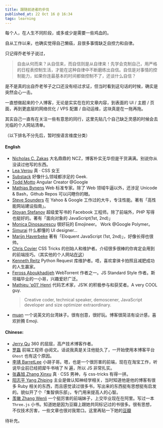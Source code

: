 ```yaml
---
title: 跟随前进者的步伐
published_at: 22 Oct 16 @ 16:34
tags: learning
---
```


每个人，在人生不同阶段，或多或少是需要一些鸡血的。

自从工作以来，也确实觉得自己懒癌，且很多事情缺乏自控力和自律。

只记得乔老爷子说过，
> 自由从何而来？从自信来，而自信则是从自律来！先学会克制自己，用严格的日程表控制生活，才能在这种自律中不断磨练出自信。自信是对事情的控制能力，如果你连最基本的时间都做控制不了，还谈什么自信？

是不是真的出自乔老爷子之口还没有经过求证，但当时看到这句话的时候，确实是突然会心一击。

一直想做起来的个人博客，无论是实实在在的文章内容，到表面的 UI / 主题 / 页面，再到更底层的网络优化 / VPS 配置 / 自动运维，这块真是在一拖再拖。

其实自己一直有在关注一些有意思的同行，这里先贴几个自己缺乏灵感的时候会去光临的个人网站清单。

（以下排名不分先后，暂时按语言维度分类）

#### English
- [Nicholas C. Zakas](https://www.nczonline.net/)
  大名鼎鼎的 NCZ，博客朴实无华但是干货满满。别说你从没读过他写的东西。
- [Lea Verou](http://lea.verou.me/)
  真 · CSS 女王
- [Substack](http://substack.net/)
  好像什么领域都涉足的 Geek.
- [Todd Motto](https://toddmotto.com)
  Angular Creator @Google
- [Mathias Bynens](https://mathiasbynens.be/)
  Web 标准专家。除了 Web 领域牛逼以外，还涉足 Unicode & Bash，Github Repos 可以闪瞎你的眼。
- [Steve Sounders](http://stevesouders.com/)
  在 Yahoo & Google 工作过的大牛，专注性能。著有「高性能网站建设指南」。
- [Stoyan Stefanov](http://www.phpied.com/)
  超级爱写书的 Facebook 工程师。除了前端外，PHP 写得也挺好的。著有「面向对象的 JavaScript(1st, 2nd)」
- [Monica Dinosaurescu](https://meowni.ca)
  很好玩的 Emojineer。 Work @Google Polymer。
- [Simurai](http://simurai.com)
  什么都懂的 UI designer...
- [Marყ̈n Haverbeke](marijnhaverbeke.nl)
  著有「Eloquent JavaScript (1st, 2nd)」，好像长得也很帅。
- [Chris Coyier](https://css-tricks.com/)
  CSS Tricks 的创始人和维护者。介绍很多很棒的你肯定会用到的前端技巧。（其实他的个人网站[在这](http://chriscoyier.net/)）
- [Kenneth Reitz](kennethreitz.org)
  Python Request 库维护者。唔，喜欢拿徕卡拍照且减肥成功的人生赢家。
- [Feross Aboukhadijeh](https://feross.org/)
  WebTorrent 作者之一。JS Standard Style 作者。斯坦福毕业的一小哥，兴趣爱好广泛。
- [Mathieu 'p01' Henri](http://www.p01.org/)
  代码艺术家，JS1K 的积极参与和获奖者。A very COOL guy.
  > Creative coder, technical speaker, demoscener, JavaScript developer and size optimizer extraordinary.
- [muan](http://muan.co/)
  一个说英文的台湾妹子。很有创意，很好玩。博客很简洁有设计感，喜欢折腾 Emoji.

#### Chinese:
- [Jerry Qu](https://imququ.com/)
  360 的屈屈，高产技术博客作者。
- [罗磊](https://luolei.org/)
  前端工程师 @阅文。话说我真是关注他挺久了，一开始使用本博客平台 `Ghost` 也有这个原因。
- [李靖 BarretLee](http://www.barretlee.com/)
  小胡子哥。嗯，也是一个很厉害的前端，现在在淘宝工作，听说毕业前已经把犀牛书啃了 N 遍，所以 JS 非常扎实。
- [张鑫旭 Zhang Xinxu](http://www.zhangxinxu.com/)
  真 · CSS 男神，与 css-tricks 有得一拼。
- [阳志平 Yang Zhiping](http://www.yangzhiping.com/) 主业是做认知神经学相关，当时知道他是他的博客有很多 Ruby 相关的东西，而且感觉读过很多书，写出来的东西挺有思想挺有启发的。貌似开了个「集智俱乐部」，专门用来提高人的心智。
- [羡辙 Zhang Wenli](http://zhangwenli.com/) 一个挺厉害的前端妹子，上交毕业现在在阿里。写过一本 `Three.js` 小书。知道她是因为豆瓣上跟她共同标记过的书很多。很有思想，不仅技术厉害，一些文章也很对我胃口。这里再贴一下她的[豆瓣](https://www.douban.com/people/ovilia1024/)



待补充。


